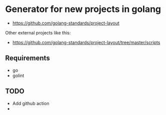 # Generator for new projects in golang

- https://github.com/golang-standards/project-layout

Other external projects like this:

- https://github.com/golang-standards/project-layout/tree/master/scripts

## Requirements

- go
- golint

## TODO

- Add github action
- 